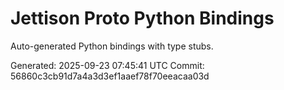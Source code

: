 # Jettison Proto Python Bindings

Auto-generated Python bindings with type stubs.

Generated: 2025-09-23 07:45:41 UTC
Commit: 56860c3cb91d7a4a3d3ef1aaef78f70eeacaa03d
